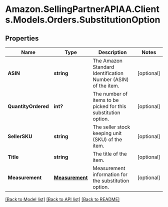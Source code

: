 # Amazon.SellingPartnerAPIAA.Clients.Models.Orders.SubstitutionOption
## Properties

Name | Type | Description | Notes
------------ | ------------- | ------------- | -------------
**ASIN** | **string** | The Amazon Standard Identification Number (ASIN) of the item. | [optional] 
**QuantityOrdered** | **int?** | The number of items to be picked for this substitution option.  | [optional] 
**SellerSKU** | **string** | The seller stock keeping unit (SKU) of the item. | [optional] 
**Title** | **string** | The title of the item. | [optional] 
**Measurement** | [**Measurement**](Measurement.md) | Measurement information for the substitution option. | [optional] 

[[Back to Model list]](../README.md#documentation-for-models) [[Back to API list]](../README.md#documentation-for-api-endpoints) [[Back to README]](../README.md)

